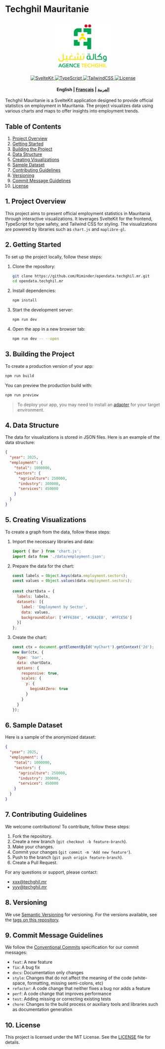 # Techghil Mauritanie

<p align="center">
  <a href="https://techghil.mr/">
    <img src="static/logo-techghil.png" alt="Techghil Logo" width="200">
  </a>
</p>

<p align="center">
  <a href="https://kit.svelte.dev/">
    <img src="https://img.shields.io/badge/SvelteKit-1.0-orange" alt="SvelteKit">
  </a>
  <a href="https://www.typescriptlang.org/">
    <img src="https://img.shields.io/badge/TypeScript-4.0-blue" alt="TypeScript">
  </a>
  <a href="https://tailwindcss.com/">
    <img src="https://img.shields.io/badge/TailwindCSS-2.0-blue" alt="TailwindCSS">
  </a>
  <a href="LICENSE">
    <img src="https://img.shields.io/badge/license-MIT-green" alt="License">
  </a>
</p>

<h4 align="center">
    <p>
        <b>English</b> |
        <a href="i18n/README_fr.md">Français</a> |
        <a href="i18n/README_ar.md">العربية</a>
    </p>
</h4>

Techghil Mauritanie is a SvelteKit application designed to provide official statistics on employment in Mauritania. The project visualizes data using various charts and maps to offer insights into employment trends.

## Table of Contents

1. [Project Overview](#1-project-overview)
2. [Getting Started](#2-getting-started)
3. [Building the Project](#3-building-the-project)
4. [Data Structure](#4-data-structure)
5. [Creating Visualizations](#5-creating-visualizations)
6. [Sample Dataset](#6-sample-dataset)
7. [Contributing Guidelines](#7-contributing-guidelines)
8. [Versioning](#8-versioning)
9. [Commit Message Guidelines](#9-commit-message-guidelines)
10. [License](#10-license)

## 1. Project Overview

This project aims to present official employment statistics in Mauritania through interactive visualizations. It leverages SvelteKit for the frontend, TypeScript for type safety, and Tailwind CSS for styling. The visualizations are powered by libraries such as `chart.js` and `maplibre-gl`.

## 2. Getting Started

To set up the project locally, follow these steps:

1. Clone the repository:
    ```bash
    git clone https://github.com/Riminder/opendata.techghil.mr.git
    cd opendata.techghil.mr
    ```

2. Install dependencies:
    ```bash
    npm install
    ```

3. Start the development server:
    ```bash
    npm run dev
    ```

4. Open the app in a new browser tab:
    ```bash
    npm run dev -- --open
    ```

## 3. Building the Project

To create a production version of your app:

```bash
npm run build
```

You can preview the production build with:

```bash
npm run preview
```

> To deploy your app, you may need to install an [adapter](https://svelte.dev/docs/kit/adapters) for your target environment.

## 4. Data Structure

The data for visualizations is stored in JSON files. Here is an example of the data structure:

```json
{
  "year": 2025,
  "employment": {
    "total": 1000000,
    "sectors": {
      "agriculture": 250000,
      "industry": 300000,
      "services": 450000
    }
  }
}
```

## 5. Creating Visualizations

To create a graph from the data, follow these steps:

1. Import the necessary libraries and data:
    ```javascript
    import { Bar } from 'chart.js';
    import data from './data/employment.json';
    ```

2. Prepare the data for the chart:
    ```javascript
    const labels = Object.keys(data.employment.sectors);
    const values = Object.values(data.employment.sectors);

    const chartData = {
      labels: labels,
      datasets: [{
        label: 'Employment by Sector',
        data: values,
        backgroundColor: ['#FF6384', '#36A2EB', '#FFCE56']
      }]
    };
    ```

3. Create the chart:
    ```javascript
    const ctx = document.getElementById('myChart').getContext('2d');
    new Bar(ctx, {
      type: 'bar',
      data: chartData,
      options: {
        responsive: true,
        scales: {
          y: {
            beginAtZero: true
          }
        }
      }
    });
    ```

## 6. Sample Dataset

Here is a sample of the anonymized dataset:

```json
{
  "year": 2025,
  "employment": {
    "total": 1000000,
    "sectors": {
      "agriculture": 250000,
      "industry": 300000,
      "services": 450000
    }
  }
}
```

## 7. Contributing Guidelines

We welcome contributions! To contribute, follow these steps:

1. Fork the repository.
2. Create a new branch (`git checkout -b feature-branch`).
3. Make your changes.
4. Commit your changes (`git commit -m 'Add new feature'`).
5. Push to the branch (`git push origin feature-branch`).
6. Create a Pull Request.

For any questions or support, please contact:

- [xxx@techghil.mr](mailto:xxx@techghil.mr)
- [yyy@techghil.mr](mailto:yyy@techghil.mr)

## 8. Versioning

We use [Semantic Versioning](https://semver.org/) for versioning. For the versions available, see the [tags on this repository](https://github.com/yourusername/opendata.techghil.mr/tags).

## 9. Commit Message Guidelines

We follow the [Conventional Commits](https://www.conventionalcommits.org/en/v1.0.0/) specification for our commit messages:

- `feat`: A new feature
- `fix`: A bug fix
- `docs`: Documentation only changes
- `style`: Changes that do not affect the meaning of the code (white-space, formatting, missing semi-colons, etc)
- `refactor`: A code change that neither fixes a bug nor adds a feature
- `perf`: A code change that improves performance
- `test`: Adding missing or correcting existing tests
- `chore`: Changes to the build process or auxiliary tools and libraries such as documentation generation

## 10. License

This project is licensed under the MIT License. See the [LICENSE](LICENSE) file for details.